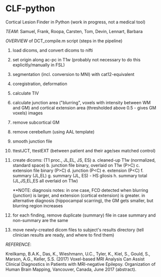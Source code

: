 # CLF-python
Cortical Lesion Finder in Python (work in progress, not a medical tool)

*TEAM*:
Samuel, Frank, Roopa, Carsten, Tom, Devin, Lennart, Barbara

 

*OVERVIEW* of DCT_compile.m script (steps in the pipeline)
1. load dicoms, and convert dicoms to nifti
2. set origin along ac-pc in T1w (probably not necessary to do this explicitly/manually in FSL)
3. segmentation (incl. conversion to MNI) with cat12-equivalent
4. coregistration, deformation
5. calculate TIV
6. calculate junction area ("blurring", voxels with intensity between WM and GM) and cortical extension area (thresholded above 0.5 - gives GM voxels) images
7. remove subcortical GM
8. remove cerebellum (using AAL template)
9. smooth junction file
10. ttestJCT, ttestEXT (between patient and their age/sex matched control)
11. create dicoms: (T1 proc., JL,EL, JS, ES)
    a. cleaned-up T1w (normalized, standard space)
    b. junction file binary, overlaid on T1w (P>C)
    c. extension file binary (P>C)
    d. junction (P<C)
    e. extension (P<C)
    f. summary (JL,EL)
    g. summary (JL, ES) - HS gliosis
    h. summary total (JL,JS,EL,ES all overlaid on T1w)
    
    **NOTE: diagnosis notes: in one case, FCD detected when blurring (junction) is larger, and extension (cortical extension) is greater. in alternative diagnosis (hippocampal scarring), the GM gets smaller, but blurring region increases

12. for each finding, remove duplicate (summary) file in case summary and non-summary are the same
13. move newly-created dicom files to subject's results directory (tell clinician results are ready, and where to find them)


*REFERENCE*:

Kreilkamp, B.A.K., Das, K., Wieshmann, U.C., Tyler, K., Kiel, S., Gould, S., Marson, A.G., Keller, S.S. (2017) Voxel-based MRI Analysis Can Assist Clinical Diagnostics in Patients with MRI-negative Epilepsy. Organization of Human Brain Mapping, Vancouver, Canada, June 2017 (abstract).
